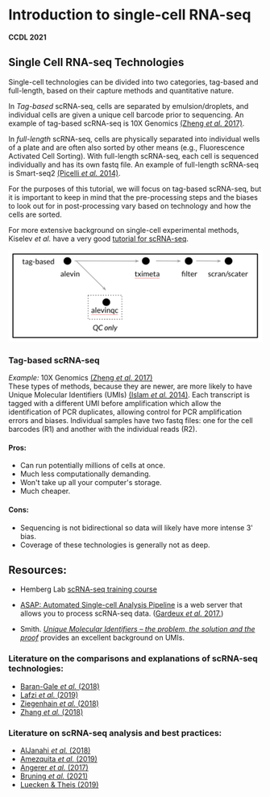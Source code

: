 # Introduction to single-cell RNA-seq

**CCDL 2021**

## Single Cell RNA-seq Technologies

Single-cell technologies can be divided into two categories, tag-based and full-length, based on their capture methods and quantitative nature.

In *Tag-based* scRNA-seq, cells are separated by emulsion/droplets, and individual cells are given a unique cell barcode prior to sequencing.
An example of tag-based scRNA-seq is 10X Genomics [(Zheng _et al._ 2017)](https://www.ncbi.nlm.nih.gov/pubmed/28091601). 

In *full-length* scRNA-seq, cells are physically separated into individual wells of a plate and are often also sorted by other means (e.g., Fluorescence Activated Cell Sorting).
With full-length scRNA-seq, each cell is sequenced individually and has its own fastq file. 
An example of full-length scRNA-seq is Smart-seq2 [(Picelli _et al._ 2014)](https://www.nature.com/articles/nprot.2014.006).

For the purposes of this tutorial, we will focus on tag-based scRNA-seq, but it is important to keep in mind that the pre-processing steps and the biases to look out for in post-processing vary based on technology and how the cells are sorted.

For more extensive background on single-cell experimental methods, Kiselev _et al._ have a very good [tutorial for scRNA-seq](https://scrnaseq-course.cog.sanger.ac.uk/website/index.html).

![**Overall view of scRNA-seq tag-based workflow**](diagrams/overview_workflow.png)

### Tag-based scRNA-seq  
*Example:* 10X Genomics [(Zheng _et al._ 2017)](https://www.ncbi.nlm.nih.gov/pubmed/28091601)    
These types of methods, because they are newer, are more likely to have Unique Molecular Identifiers (UMIs) [(Islam _et al._ 2014)](http://www.nature.com/doifinder/10.1038/nmeth.2772). 
Each transcript is tagged with a different UMI before amplification which allow the identification of PCR duplicates, allowing control for PCR amplification errors and biases.
Individual samples have two fastq files: one for the cell barcodes (R1) and another with the individual reads (R2).

#### Pros:  
- Can run potentially millions of cells at once.   
- Much less computationally demanding.
- Won't take up all your computer's storage.  
- Much cheaper.  

#### Cons:  
- Sequencing is not bidirectional so data will likely have more intense 3' bias.  
- Coverage of these technologies is generally not as deep. 

## Resources:

- Hemberg Lab [scRNA-seq training course](https://scrnaseq-course.cog.sanger.ac.uk/website/index.html)

- [ASAP: Automated Single-cell Analysis Pipeline](https://asap.epfl.ch/) is a web server that allows you to process scRNA-seq data. ([Gardeux _et al._ 2017.](https://doi.org/10.1093/bioinformatics/btx337 ))

- Smith. [_Unique Molecular Identifiers – the problem, the solution and the proof_](https://cgatoxford.wordpress.com/2015/08/14/unique-molecular-identifiers-the-problem-the-solution-and-the-proof/) provides an excellent background on UMIs.

### Literature on the comparisons and explanations of scRNA-seq technologies:
- [Baran-Gale _et al._ (2018)](https://doi.org/10.1093/bfgp/elx035)  
- [Lafzi _et al._ (2019)](https://doi.org/10.1038/s41596-018-0073-y) 
- [Ziegenhain _et al._ (2018)](http://dx.doi.org/10.1016/j.molcel.2017.01.023) 
- [Zhang _et al._ (2018)](https://doi.org/10.1016/j.molcel.2018.10.020)

### Literature on scRNA-seq analysis and best practices:
- [AlJanahi _et al._ (2018)](https://doi.org/10.1016/j.omtm.2018.07.003) 
- [Amezquita _et al._ (2019)](https://www.nature.com/articles/s41592-019-0654-x) 
- [Angerer _et al._ (2017)](http://dx.doi.org/10.1016/j.coisb.2017.07.004)
- [Bruning _et al._ (2021)](https://www.biorxiv.org/content/10.1101/2021.02.15.430948v2)
- [Luecken & Theis (2019)](https://doi.org/10.15252/msb.20188746)
